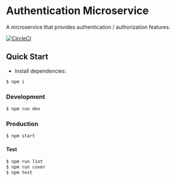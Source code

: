 # Authentication Microservice

A microservice that provides authentication / authorization features.

[![CircleCI](https://circleci.com/gh/dimitamp/authentication-microservice/tree/master.svg?style=shield&circle-token=6a257ad3c2af50566291f4d1f618127dfc3e7b28)](https://github.com/dimitamp/authentication-microservice)

## Quick Start

- Install dependencies:

```bash
$ npm i
```

### Development

```bash
$ npm run dev
```

### Production

```bash
$ npm start
```

#### Test

```bash
$ npm run lint
$ npm run cover
$ npm test
```
